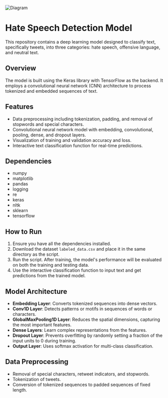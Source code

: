![Diagram](Assets/Hate%20Speech%20Detection%20Algorithm.png)


# Hate Speech Detection Model

This repository contains a deep learning model designed to classify text, specifically tweets, into three categories: hate speech, offensive language, and neutral text.

## Overview

The model is built using the Keras library with TensorFlow as the backend. It employs a convolutional neural network (CNN) architecture to process tokenized and embedded sequences of text.

## Features

- Data preprocessing including tokenization, padding, and removal of stopwords and special characters.
- Convolutional neural network model with embedding, convolutional, pooling, dense, and dropout layers.
- Visualization of training and validation accuracy and loss.
- Interactive text classification function for real-time predictions.

## Dependencies

- numpy
- matplotlib
- pandas
- logging
- re
- keras
- nltk
- sklearn
- tensorflow

## How to Run

1. Ensure you have all the dependencies installed.
2. Download the dataset `labeled_data.csv` and place it in the same directory as the script.
3. Run the script. After training, the model's performance will be evaluated on both the training and testing data.
4. Use the interactive classification function to input text and get predictions from the trained model.

## Model Architecture

- **Embedding Layer**: Converts tokenized sequences into dense vectors.
- **Conv1D Layer**: Detects patterns or motifs in sequences of words or characters.
- **GlobalMaxPooling1D Layer**: Reduces the spatial dimensions, capturing the most important features.
- **Dense Layers**: Learn complex representations from the features.
- **Dropout Layer**: Prevents overfitting by randomly setting a fraction of the input units to 0 during training.
- **Output Layer**: Uses softmax activation for multi-class classification.

## Data Preprocessing

- Removal of special characters, retweet indicators, and stopwords.
- Tokenization of tweets.
- Conversion of tokenized sequences to padded sequences of fixed length.
